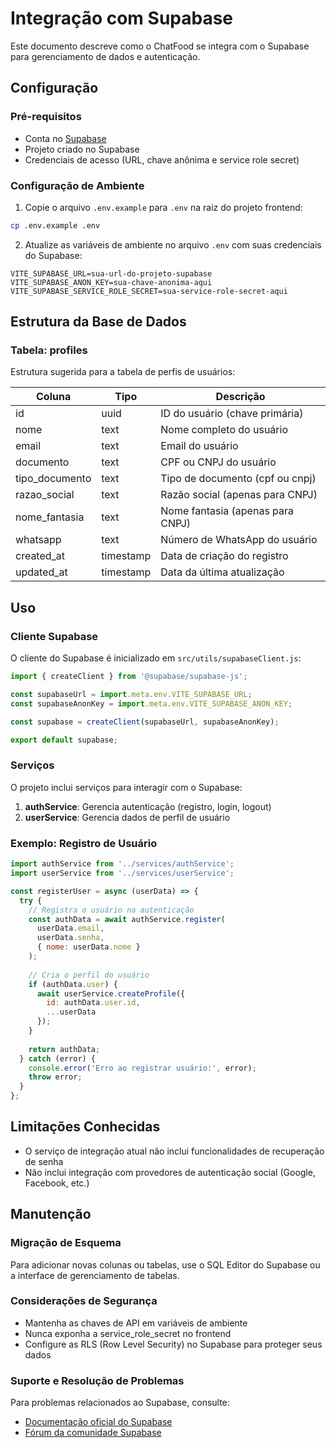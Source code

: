 # Integração com Supabase

Este documento descreve como o ChatFood se integra com o Supabase para gerenciamento de dados e autenticação.

## Configuração

### Pré-requisitos

- Conta no [Supabase](https://supabase.com/)
- Projeto criado no Supabase
- Credenciais de acesso (URL, chave anônima e service role secret)

### Configuração de Ambiente

1. Copie o arquivo `.env.example` para `.env` na raiz do projeto frontend:

```bash
cp .env.example .env
```

2. Atualize as variáveis de ambiente no arquivo `.env` com suas credenciais do Supabase:

```
VITE_SUPABASE_URL=sua-url-do-projeto-supabase
VITE_SUPABASE_ANON_KEY=sua-chave-anonima-aqui
VITE_SUPABASE_SERVICE_ROLE_SECRET=sua-service-role-secret-aqui
```

## Estrutura da Base de Dados

### Tabela: profiles

Estrutura sugerida para a tabela de perfis de usuários:

| Coluna         | Tipo      | Descrição                           |
|----------------|-----------|-------------------------------------|
| id             | uuid      | ID do usuário (chave primária)      |
| nome           | text      | Nome completo do usuário            |
| email          | text      | Email do usuário                    |
| documento      | text      | CPF ou CNPJ do usuário              |
| tipo_documento | text      | Tipo de documento (cpf ou cnpj)     |
| razao_social   | text      | Razão social (apenas para CNPJ)     |
| nome_fantasia  | text      | Nome fantasia (apenas para CNPJ)    |
| whatsapp       | text      | Número de WhatsApp do usuário       |
| created_at     | timestamp | Data de criação do registro         |
| updated_at     | timestamp | Data da última atualização          |

## Uso

### Cliente Supabase

O cliente do Supabase é inicializado em `src/utils/supabaseClient.js`:

```javascript
import { createClient } from '@supabase/supabase-js';

const supabaseUrl = import.meta.env.VITE_SUPABASE_URL;
const supabaseAnonKey = import.meta.env.VITE_SUPABASE_ANON_KEY;

const supabase = createClient(supabaseUrl, supabaseAnonKey);

export default supabase;
```

### Serviços

O projeto inclui serviços para interagir com o Supabase:

1. **authService**: Gerencia autenticação (registro, login, logout)
2. **userService**: Gerencia dados de perfil de usuário

### Exemplo: Registro de Usuário

```javascript
import authService from '../services/authService';
import userService from '../services/userService';

const registerUser = async (userData) => {
  try {
    // Registra o usuário na autenticação
    const authData = await authService.register(
      userData.email, 
      userData.senha, 
      { nome: userData.nome }
    );
    
    // Cria o perfil do usuário
    if (authData.user) {
      await userService.createProfile({
        id: authData.user.id,
        ...userData
      });
    }
    
    return authData;
  } catch (error) {
    console.error('Erro ao registrar usuário:', error);
    throw error;
  }
};
```

## Limitações Conhecidas

- O serviço de integração atual não inclui funcionalidades de recuperação de senha
- Não inclui integração com provedores de autenticação social (Google, Facebook, etc.)

## Manutenção

### Migração de Esquema

Para adicionar novas colunas ou tabelas, use o SQL Editor do Supabase ou a interface de gerenciamento de tabelas.

### Considerações de Segurança

- Mantenha as chaves de API em variáveis de ambiente
- Nunca exponha a service_role_secret no frontend
- Configure as RLS (Row Level Security) no Supabase para proteger seus dados

### Suporte e Resolução de Problemas

Para problemas relacionados ao Supabase, consulte:
- [Documentação oficial do Supabase](https://supabase.com/docs)
- [Fórum da comunidade Supabase](https://github.com/supabase/supabase/discussions)
